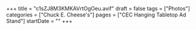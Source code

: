 +++
title = "c1sZJ8M3KMKAVrtOgOeu.avif"
draft = false
tags = ["Photos"]
categories = ["Chuck E. Cheese's"]
pages = ["CEC Hanging Tabletop Ad Stand"]
startDate = ""
+++
